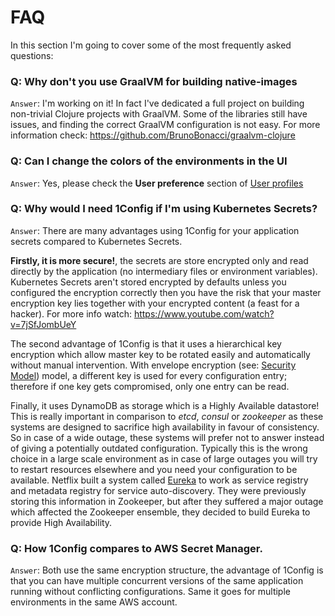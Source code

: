 # FAQ

In this section I'm going to cover some of the most frequently asked questions:


### Q: Why don't you use GraalVM for building native-images

`Answer`: I'm working on it! In fact I've dedicated a full project on
building non-trivial Clojure projects with GraalVM. Some of the
libraries still have issues, and finding the correct GraalVM
configuration is not easy. For more information check:
https://github.com/BrunoBonacci/graalvm-clojure


### Q: Can I change the colors of the environments in the UI

`Answer`: Yes, please check the **User preference** section of [User
profiles](./user-profiles.md)


### Q: Why would I need 1Config if I'm using Kubernetes Secrets?

`Answer`: There are many advantages using 1Config for your application
secrets compared to Kubernetes Secrets.

**Firstly, it is more secure!**, the secrets are store encrypted only
and read directly by the application (no intermediary files or
environment variables).  Kubernetes Secrets aren't stored encrypted by
defaults unless you configured the encryption correctly then you have
the risk that your master encryption key lies together with your
encrypted content (a feast for a hacker). For more info watch:
https://www.youtube.com/watch?v=7jSfJombUeY

The second advantage of 1Config is that it uses a hierarchical key
encryption which allow master key to be rotated easily and
automatically without manual intervention. With envelope encryption
(see: [Security Model](./security-model.md)) model, a different key is
used for every configuration entry; therefore if one key gets
compromised, only one entry can be read.

Finally, it uses DynamoDB as storage which is a Highly Available
datastore!  This is really important in comparison to *etcd*, *consul*
or *zookeeper* as these systems are designed to sacrifice high
availability in favour of consistency. So in case of a wide outage,
these systems will prefer not to answer instead of giving a
potentially outdated configuration.  Typically this is the wrong
choice in a large scale environment as in case of large outages you
will try to restart resources elsewhere and you need your
configuration to be available. Netflix built a system called
[Eureka](https://github.com/Netflix/eureka) to work as service
registry and metadata registry for service auto-discovery. They were
previously storing this information in Zookeeper, but after they
suffered a major outage which affected the Zookeeper ensemble, they
decided to build Eureka to provide High Availability.


### Q: How 1Config compares to AWS Secret Manager.

`Answer`: Both use the same encryption structure, the advantage of
1Config is that you can have multiple concurrent versions of the same
application running without conflicting configurations. Same it goes
for multiple environments in the same AWS account.
